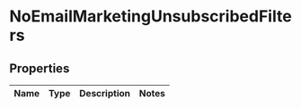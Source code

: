 
# NoEmailMarketingUnsubscribedFilters

## Properties
| Name | Type | Description | Notes |
| ------------ | ------------- | ------------- | ------------- |




